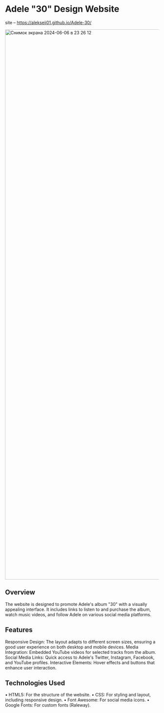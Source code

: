 # Adele "30" Design Website

site – https://alekseii01.github.io/Adele-30/

<img width="1800" alt="Снимок экрана 2024-06-06 в 23 26 12" src="https://github.com/Alekseii01/Adele-30/assets/147060086/1f98a2b1-ecb4-44cd-9c62-a4a3dd8e8aaa">


## Overview

The website is designed to promote Adele's album "30" with a visually appealing interface. It includes links to listen to and purchase the album, watch music videos, and follow Adele on various social media platforms.

## Features

Responsive Design: The layout adapts to different screen sizes, ensuring a good user experience on both desktop and mobile devices.
Media Integration: Embedded YouTube videos for selected tracks from the album.
Social Media Links: Quick access to Adele's Twitter, Instagram, Facebook, and YouTube profiles.
Interactive Elements: Hover effects and buttons that enhance user interaction.

## Technologies Used

• HTML5: For the structure of the website.
• CSS: For styling and layout, including responsive design.
• Font Awesome: For social media icons.
• Google Fonts: For custom fonts (Raleway).
